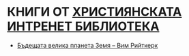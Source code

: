 # КНИГИ ОТ [ХРИСТИЯНСКАТА ИНТРЕНЕТ БИБЛИОТЕКА](http://bojidarmarinov.com/bgrecon/BCIL.htm)

- [Бъдещата велика планета Земя – Вим Рийткерк](Badeshtata_velika_planeta_Zemya/)
